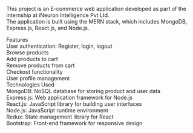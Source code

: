 This project is an E-commerce web application developed as part of the internship at iNeuron Intelligence Pvt Ltd.<br>
The application is built using the MERN stack, which includes MongoDB, Express.js, React.js, and Node.js.<br>

Features<br>
User authentication: Register, login, logout<br>
Browse products<br>
Add products to cart<br>
Remove products from cart<br>
Checkout functionality<br>
User profile management<br>
Technologies Used<br>
MongoDB: NoSQL database for storing product and user data<br>
Express.js: Web application framework for Node.js<br>
React.js: JavaScript library for building user interfaces<br>
Node.js: JavaScript runtime environment<br>
Redux: State management library for React<br>
Bootstrap: Front-end framework for responsive design
